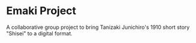 # Emaki Project
A collaborative group project to bring Tanizaki Junichiro's 1910 short story "Shisei" to a digital format.